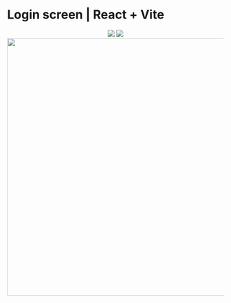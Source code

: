 # Login screen | React + Vite

<div align="center">
<img src = "https://img.shields.io/badge/React-20232A?style=for-the-badge&logo=react&logoColor=61DAFB">
<img src = "https://img.shields.io/badge/CSS3-1572B6?style=for-the-badge&logo=css3&logoColor=white">
</div>

<div align="center">
<img src = "https://github.com/vrmtdev/login-react-project/issues/1#issue-2457158939" width="600px">
</div>
